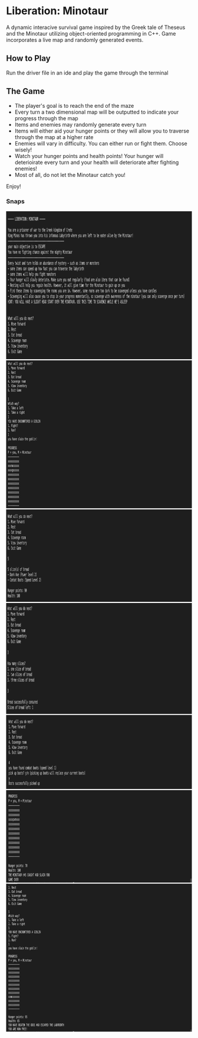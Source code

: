 # Liberation: Minotaur
A dynamic interacive survival game inspired by the Greek tale of Theseus and the Minotaur utilizing object-oriented programming in C++. Game incorporates a live map and randomly generated events.

## How to Play
Run the driver file in an ide and play the game through the terminal

## The Game
- The player's goal is to reach the end of the maze
- Every turn a two dimensional map will be outputted to indicate your progress through the map
- Items and enemies may randomly generate every turn
- Items will either aid your hunger points or they will allow you to traverse through the map at a higher rate 
- Enemies will vary in difficulty. You can either run or fight them. Choose wisely!
- Watch your hunger points and health points! Your hunger will deterioirate every turn and your health will deteriorate after fighting enemies!
- Most of all, do not let the Minotaur catch you!

Enjoy!

### Snaps

<img src="screenshots/Screen Shot 2021-11-18 at 1.44.29 PM.png" height="400px" width="1100px">
<img src="screenshots/Screen Shot 2021-11-18 at 1.49.56 PM.png" height="400px" width="1100px">
<img src="screenshots/Screen Shot 2021-11-18 at 1.49.07 PM.png" height="250px" width="1100px">
<img src="screenshots/Screen Shot 2021-11-18 at 2.08.21 PM.png" height="300px" width="1100px">
<img src="screenshots/Screen Shot 2021-11-18 at 1.47.11 PM.png" height="200px" width="1100px">
<img src="screenshots/Screen Shot 2021-11-18 at 1.47.49 PM.png" height="250px" width="1100px">
<img src="screenshots/Screen Shot 2021-11-18 at 1.53.19 PM.png" height="400px" width="1100px">
